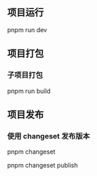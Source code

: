 ## 项目运行
pnpm run dev

## 项目打包

### 子项目打包
pnpm run build


## 项目发布
### 使用 changeset 发布版本

pnpm changeset

pnpm changeset publish